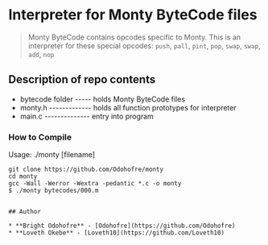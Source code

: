 # Interpreter for Monty ByteCode files

> Monty ByteCode contains opcodes specific to Monty. This is an interpreter for
> these special opcodes: `push`, `pall`, `pint`, `pop`, `swap`, `swap`, `add`, `nop`

## Description of repo contents

* bytecode folder ----- holds Monty ByteCode files
* monty.h ------------- holds all function prototypes for interpreter
* main.c -------------- entry into program

### How to Compile

Usage: ./monty [filename]

```
git clone https://github.com/Odohofre/monty
cd monty
gcc -Wall -Werror -Wextra -pedantic *.c -o monty
$ ./monty bytecodes/000.m


## Author

* **Bright Odohofre** - [Odohofre](https://github.com/Odohofre)
* **Loveth Okebe** - [Loveth10](https://github.com/Loveth10)
